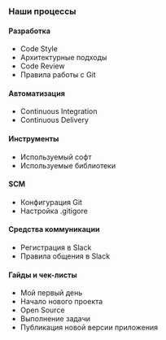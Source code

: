### Наши процессы

#### Разработка

- Code Style
- Архитектурные подходы
- Code Review
- Правила работы с Git

#### Автоматизация
- Continuous Integration
- Continuous Delivery

#### Инструменты
- Используемый софт
- Используемые библиотеки

#### SCM
- Конфигурация Git
- Настройка .gitigore

#### Средства коммуникации
- Регистрация в Slack
- Правила общения в Slack

#### Гайды и чек-листы
- Мой первый день
- Начало нового проекта
- Open Source
- Выполнение задачи
- Публикация новой версии приложения